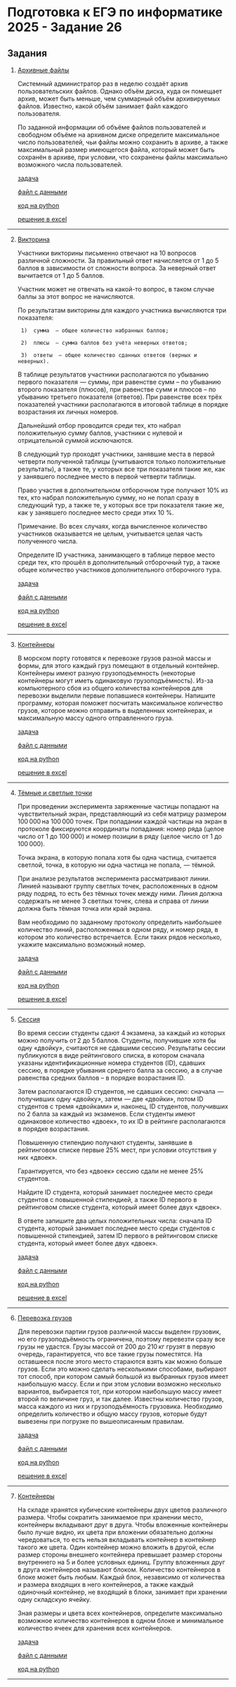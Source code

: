 # Подготовка к ЕГЭ по информатике 2025 - Задание 26

## Задания

1. [Архивные файлы](./tasks/admin_and_disk/)

    Системный администратор раз в неделю создаёт архив пользовательских файлов. Однако объём диска, куда он помещает архив, может быть меньше, чем суммарный объём архивируемых файлов. Известно, какой объём занимает файл каждого пользователя.

    По заданной информации об объёме файлов пользователей и свободном объёме на архивном диске определите максимальное число пользователей, чьи файлы можно сохранить в архиве, а также максимальный размер имеющегося файла, который может быть сохранён в архиве, при условии, что сохранены файлы максимально возможного числа пользователей.

    [задача](https://inf-ege.sdamgia.ru/problem?id=27880)

    [файл с данными](./tasks/admin_and_disk/27880.txt)

    [код на python](./tasks/admin_and_disk/main.py)

    [решение в excel](./tasks/admin_and_disk/27880.xlsx)
    
___

2. [Викторина](./tasks/viktorina/)

    Участники викторины письменно отвечают на 10 вопросов различной сложности. За правильный ответ начисляется от 1 до 5 баллов в зависимости от сложности вопроса. За неверный ответ вычитается от 1 до 5 баллов.

    Участник может не отвечать на какой-то вопрос, в таком случае баллы за этот вопрос не начисляются.

    По результатам викторины для каждого участника вычисляются три показателя:

        1)  сумма  — общее количество набранных баллов;

        2)  плюсы  — сумма баллов без учёта неверных ответов;

        3)  ответы  — общее количество сданных ответов (верных и неверных).

    В таблице результатов участники располагаются по убыванию первого показателя  — суммы, при равенстве сумм – по убыванию второго показателя (плюсов), при равенстве сумм и плюсов – по убыванию третьего показателя (ответов). При равенстве всех трёх показателей участники располагаются в итоговой таблице в порядке возрастания их личных номеров.

    Дальнейший отбор проводится среди тех, кто набрал положительную сумму баллов, участники с нулевой и отрицательной суммой исключаются.

    В следующий тур проходят участники, занявшие места в первой четверти полученной таблицы (учитываются только положительные результаты), а также те, у которых все три показателя такие же, как у занявшего последнее место в первой четверти таблицы.

    Право участия в дополнительном отборочном туре получают 10% из тех, кто набрал положительную сумму, но не попал сразу в следующий тур, а также те, у которых все три показателя такие же, как у занявшего последнее место среди этих 10 %.

    Примечание. Во всех случаях, когда вычисленное количество участников оказывается не целым, учитывается целая часть полученного числа.

    Определите ID участника, занимающего в таблице первое место среди тех, кто прошёл в дополнительный отборочный тур, а также общее количество участников дополнительного отборочного тура. 

    [задача](https://inf-ege.sdamgia.ru/problem?id=73881)

    [файл с данными](./tasks/viktorina/26.txt)

    [код на python](./tasks/viktorina/main.py)

    [решение в excel](./tasks/viktorina/26.xlsx)
    
___

3. [Контейнеры](./tasks/containers/)

    В морском порту готовятся к перевозке грузов разной массы и формы, для этого каждый груз помещают в отдельный контейнер. Контейнеры имеют разную грузоподъемность (некоторые контейнеры могут иметь одинаковую грузоподъёмность). Из-⁠за компьютерного сбоя из общего количества контейнеров для перевозки выделили первые попавшиеся контейнеры. Напишите программу, которая поможет посчитать максимальное количество грузов, которое можно отправить в выделенных контейнерах, и максимальную массу одного отправленного груза.

    [задача](https://inf-ege.sdamgia.ru/problem?id=59853)

    [файл с данными](./tasks/containers/26_59853.txt)

    [код на python](./tasks/containers/main.py)

    [решение в excel](./tasks/containers/26.xlsx)
    
___

4. [Тёмные и светлые точки](./tasks/black_and_light/)

    При проведении эксперимента заряженные частицы попадают на чувствительный экран, представляющий из себя матрицу размером 100 000 на 100 000 точек. При попадании каждой частицы на экран в протоколе фиксируются координаты попадания: номер ряда (целое число от 1 до 100 000) и номер позиции в ряду (целое число от 1 до 100 000).

    Точка экрана, в которую попала хотя бы одна частица, считается светлой, точка, в которую ни одна частица не попала,  — тёмной.

    При анализе результатов эксперимента рассматривают линии. Линией называют группу светлых точек, расположенных в одном ряду подряд, то есть без тёмных точек между ними. Линия должна содержать не менее 3 светлых точек, слева и справа от линии должна быть тёмная точка или край экрана.

    Вам необходимо по заданному протоколу определить наибольшее количество линий, расположенных в одном ряду, и номер ряда, в котором это количество встречается. Если таких рядов несколько, укажите максимально возможный номер.

    [задача](https://inf-ege.sdamgia.ru/problem?id=56526)

    [файл с данными](./tasks/black_and_light/26.txt)

    [код на python](./tasks/black_and_light/main.py)

    [решение в excel](./tasks/black_and_light/26.xlsx)
    
___

5. [Сессия](./tasks/sessia/)

    Во время сессии студенты сдают 4 экзамена, за каждый из которых можно получить от 2 до 5 баллов. Студенты, получившие хотя бы одну «двойку», считаются не сдавшими сессию. Результаты сессии публикуются в виде рейтингового списка, в котором сначала указаны идентификационные номера студентов (ID), сдавших сессию, в порядке убывания среднего балла за сессию, а в случае равенства средних баллов – в порядке возрастания ID.

    Затем располагаются ID студентов, не сдавших сессию: сначала  — получивших одну «двойку», затем  — две «двойки», потом ID студентов с тремя «двойками» и, наконец, ID студентов, получивших по 2 балла за каждый из экзаменов. Если студенты имеют одинаковое количество «двоек», то их ID в рейтинге располагаются в порядке возрастания.

    Повышенную стипендию получают студенты, занявшие в рейтинговом списке первые 25% мест, при условии отсутствия у них «двоек».

    Гарантируется, что без «двоек» сессию сдали не менее 25% студентов.

    Найдите ID студента, который занимает последнее место среди студентов с повышенной стипендией, а также ID первого в рейтинговом списке студента, который имеет более двух «двоек».

    В ответе запишите два целых положительных числа: сначала ID студента, который занимает последнее место среди студентов с повышенной стипендией, затем ID первого в рейтинговом списке студента, который имеет более двух «двоек».

    [задача](https://inf-ege.sdamgia.ru/problem?id=70553)

    [файл с данными](./tasks/sessia/demo_2025_26.txt)

    [код на python](./tasks/sessia/main.py)

    [решение в excel](./tasks/sessia/26.xlsx)
    
___

6. [Перевозка грузов](./tasks/transportation/)

    Для перевозки партии грузов различной массы выделен грузовик, но его грузоподъёмность ограничена, поэтому перевезти сразу все грузы не удастся. Грузы массой от 200 до 210 кг грузят в первую очередь, гарантируется, что все такие грузы поместятся. На оставшееся после этого место стараются взять как можно больше грузов. Если это можно сделать несколькими способами, выбирают тот способ, при котором самый большой из выбранных грузов имеет наибольшую массу. Если и при этом условии возможно несколько вариантов, выбирается тот, при котором наибольшую массу имеет второй по величине груз, и так далее. Известны количество грузов, масса каждого из них и грузоподъёмность грузовика. Необходимо определить количество и общую массу грузов, которые будут вывезены при погрузке по вышеописанным правилам.

    [задача](https://inf-ege.sdamgia.ru/problem?id=33198)

    [файл с данными](./tasks/transportation/26.txt)

    [код на python](./tasks/transportation/main.py)

    [решение в excel](./tasks/transportation/26.xlsx)
    
___

7. [Контейнеры](./tasks/wirehouse/)

    На складе хранятся кубические контейнеры двух цветов различного размера. Чтобы сократить занимаемое при хранении место, контейнеры вкладывают друг в друга. Чтобы вложенные контейнеры было лучше видно, их цвета при вложении обязательно должны чередоваться, то есть нельзя вкладывать контейнер в контейнер такого же цвета. Один контейнер можно вложить в другой, если размер стороны внешнего контейнера превышает размер стороны внутреннего на 5 и более условных единиц. Группу вложенных друг в друга контейнеров называют блоком. Количество контейнеров в блоке может быть любым. Каждый блок, независимо от количества и размера входящих в него контейнеров, а также каждый одиночный контейнер, не входящий в блоки, занимает при хранении одну складскую ячейку.

    Зная размеры и цвета всех контейнеров, определите максимально возможное количество контейнеров в одном блоке и минимальное количество ячеек для хранения всех контейнеров.

    [задача](https://inf-ege.sdamgia.ru/problem?id=51995)

    [файл с данными](./tasks/wirehouse/26.txt)

    [код на python](./tasks/wirehouse/main.py)
    
___
